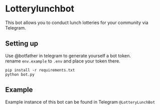 # Lotterylunchbot

This bot allows you to conduct lunch lotteries for your community via Telegram.

## Setting up

Use @botfather in telegram to generate yourself a bot token.  
rename `env.example` to `.env` and place your token there.

`pip install -r requirements.txt`  
`python bot.py`

## Example

Example instance of this bot can be found in Telegram `@LotteryLunchBot`
